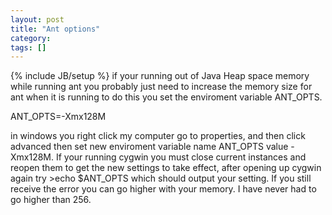 ```yaml
---
layout: post
title: "Ant options"
category:
tags: []
---
```

{% include JB/setup %}
if your running out of Java Heap space memory while running ant you probably just need to increase the memory size for ant when it is running to do this you set the enviroment variable ANT_OPTS. 

ANT_OPTS=-Xmx128M

in windows you right click my computer go to properties, and then click advanced then set new enviroment variable name ANT_OPTS value -Xmx128M. If your running cygwin you must close current instances and reopen them to get the new settings to take effect, after opening up cygwin again try >echo $ANT_OPTS which should output your setting. If you still receive the error you can go higher with your memory. I have never had to go higher than 256.